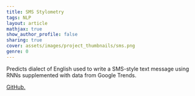 ```yaml
---
title: SMS Stylometry
tags: NLP
layout: article
mathjax: true
show_author_profile: false
sharing: true
cover: assets/images/project_thumbnails/sms.png
genre: 0
---
```


Predicts dialect of English used to write a SMS-style text message using RNNs supplemented with data from Google Trends.

[GitHub.](https://github.com/a-coles/SMS-Stylometry)
